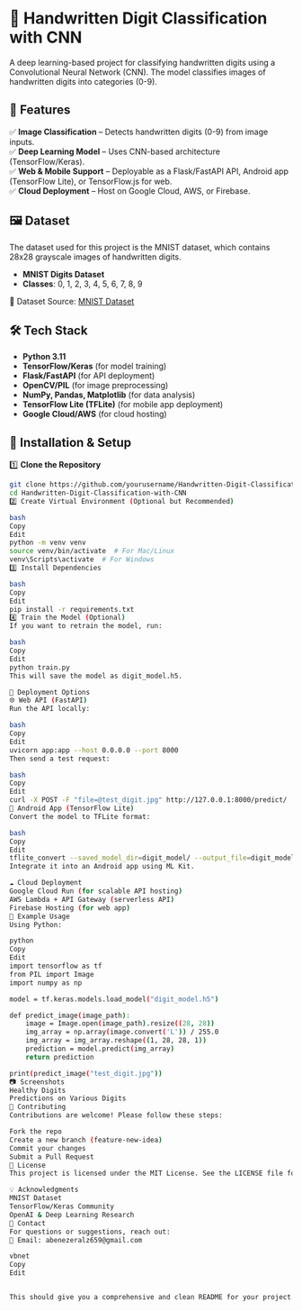# 🍂 Handwritten Digit Classification with CNN

A deep learning-based project for classifying handwritten digits using a Convolutional Neural Network (CNN). The model classifies images of handwritten digits into categories (0-9).

## 📌 Features

✅ **Image Classification** – Detects handwritten digits (0-9) from image inputs.  
✅ **Deep Learning Model** – Uses CNN-based architecture (TensorFlow/Keras).  
✅ **Web & Mobile Support** – Deployable as a Flask/FastAPI API, Android app (TensorFlow Lite), or TensorFlow.js for web.  
✅ **Cloud Deployment** – Host on Google Cloud, AWS, or Firebase.

## 🖼️ Dataset

The dataset used for this project is the MNIST dataset, which contains 28x28 grayscale images of handwritten digits.

- **MNIST Digits Dataset**  
- **Classes**: 0, 1, 2, 3, 4, 5, 6, 7, 8, 9  

📌 Dataset Source: [MNIST Dataset](http://yann.lecun.com/exdb/mnist/)

## 🛠️ Tech Stack

- **Python 3.11**
- **TensorFlow/Keras** (for model training)
- **Flask/FastAPI** (for API deployment)
- **OpenCV/PIL** (for image preprocessing)
- **NumPy, Pandas, Matplotlib** (for data analysis)
- **TensorFlow Lite (TFLite)** (for mobile app deployment)
- **Google Cloud/AWS** (for cloud hosting)

## 🚀 Installation & Setup

1️⃣ **Clone the Repository**  
```bash
git clone https://github.com/yourusername/Handwritten-Digit-Classification-with-CNN.git
cd Handwritten-Digit-Classification-with-CNN
2️⃣ Create Virtual Environment (Optional but Recommended)

bash
Copy
Edit
python -m venv venv
source venv/bin/activate  # For Mac/Linux
venv\Scripts\activate  # For Windows
3️⃣ Install Dependencies

bash
Copy
Edit
pip install -r requirements.txt
4️⃣ Train the Model (Optional)
If you want to retrain the model, run:

bash
Copy
Edit
python train.py
This will save the model as digit_model.h5.

📡 Deployment Options
🌐 Web API (FastAPI)
Run the API locally:

bash
Copy
Edit
uvicorn app:app --host 0.0.0.0 --port 8000
Then send a test request:

bash
Copy
Edit
curl -X POST -F "file=@test_digit.jpg" http://127.0.0.1:8000/predict/
📱 Android App (TensorFlow Lite)
Convert the model to TFLite format:

bash
Copy
Edit
tflite_convert --saved_model_dir=digit_model/ --output_file=digit_model.tflite
Integrate it into an Android app using ML Kit.

☁️ Cloud Deployment
Google Cloud Run (for scalable API hosting)
AWS Lambda + API Gateway (serverless API)
Firebase Hosting (for web app)
📌 Example Usage
Using Python:

python
Copy
Edit
import tensorflow as tf
from PIL import Image
import numpy as np

model = tf.keras.models.load_model("digit_model.h5")

def predict_image(image_path):
    image = Image.open(image_path).resize((28, 28))
    img_array = np.array(image.convert('L')) / 255.0
    img_array = img_array.reshape((1, 28, 28, 1))
    prediction = model.predict(img_array)
    return prediction

print(predict_image("test_digit.jpg"))
📷 Screenshots
Healthy Digits
Predictions on Various Digits
🤝 Contributing
Contributions are welcome! Please follow these steps:

Fork the repo
Create a new branch (feature-new-idea)
Commit your changes
Submit a Pull Request
📜 License
This project is licensed under the MIT License. See the LICENSE file for details.

💡 Acknowledgments
MNIST Dataset
TensorFlow/Keras Community
OpenAI & Deep Learning Research
📩 Contact
For questions or suggestions, reach out:
📧 Email: abenezeralz659@gmail.com

vbnet
Copy
Edit


This should give you a comprehensive and clean README for your project. Let me know if you'd like any modifications!
